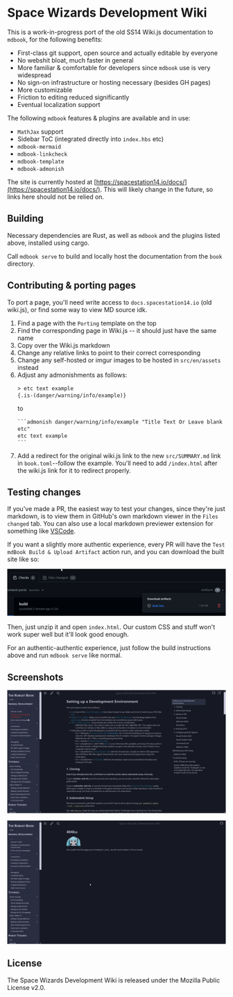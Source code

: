 # Space Wizards Development Wiki

This is a work-in-progress port of the old SS14 Wiki.js documentation to `mdbook`, for the following benefits:
- First-class git support, open source and actually editable by everyone
- No webshit bloat, much faster in general
- More familiar & comfortable for developers since `mdbook` use is very widespread
- No sign-on infrastructure or hosting necessary (besides GH pages)
- More customizable
- Friction to editing reduced significantly
- Eventual localization support

The following `mdbook` features & plugins are available and in use:
- `MathJax` support 
- Sidebar ToC (integrated directly into `index.hbs` etc)
- `mdbook-mermaid`
- `mdbook-linkcheck`
- `mdbook-template`
- `mdbook-admonish`

The site is currently hosted at [https://spacestation14.io/docs/](https://spacestation14.io/docs/). This will likely change in the future, so links here should not be relied on.

## Building

Necessary dependencies are Rust, as well as `mdbook` and the plugins listed above, installed using cargo.

Call `mdbook serve` to build and locally host the documentation from the `book` directory.

## Contributing & porting pages

To port a page, you'll need write access to `docs.spacestation14.io` (old wiki.js), or find some way to view MD source idk.

1. Find a page with the `Porting` template on the top
2. Find the corresponding page in Wiki.js -- it should just have the same name 
3. Copy over the Wiki.js markdown
4. Change any relative links to point to their correct corresponding
5. Change any self-hosted or imgur images to be hosted in `src/en/assets` instead
6. Adjust any admonishments as follows:
    ``````
    > etc text example
    {.is-(danger/warning/info/example)}
    ``````
    to
    ``````
    ```admonish danger/warning/info/example "Title Text Or Leave blank etc"
    etc text example
    ```
    ``````
7. Add a redirect for the original wiki.js link to the new `src/SUMMARY.md` link in `book.toml`--follow the example. You'll need to add `/index.html` after the wiki.js link for it to redirect properly.

## Testing changes

If you've made a PR, the easiest way to test your changes, since they're just markdown, is to view them in GitHub's own markdown viewer in the `Files changed` tab. You can also use a local markdown previewer extension for something like [VSCode](https://marketplace.visualstudio.com/items?itemName=shd101wyy.markdown-preview-enhanced). 

If you want a slightly more authentic experience, every PR will have the `Test mdBook Build & Upload Artifact` action run, and you can download the built site like so:

![](src/en/assets/images/readme-artifact-download.png)

Then, just unzip it and open `index.html`. Our custom CSS and stuff won't work super well but it'll look good enough.

For an authentic-authentic experience, just follow the build instructions above and run `mdbook serve` like normal.

## Screenshots

![](src/en/assets/images/readme-example-1.png)

![](src/en/assets/images/readme-example-2.png)

## License

The Space Wizards Development Wiki is released under the Mozilla Public License v2.0.
